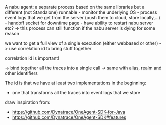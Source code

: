 A nabu agent: a separate process based on the same libraries but a different (not Standalone) runnable
	- monitor the underlying OS
	- process event logs that we get from the server (push them to cloud, store locally,...)
	- handoff socket for downtime page
	- have ability to restart nabu server etc?
-> this process can still function if the nabu server is dying for some reason

we want to get a full view of a single execution (either webbased or other)
	-> use correlation id to bring stuff together

correlation id is important!

-> bind together all the traces into a single call
-> same with alias, realm and other identifiers

The id is that we have at least two implementations in the beginning:

- one that transforms all the traces into event logs that we store


draw inspiration from:
- https://github.com/Dynatrace/OneAgent-SDK-for-Java
- https://github.com/Dynatrace/OneAgent-SDK#features